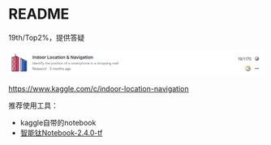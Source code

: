 # README

19th/Top2%，提供答疑

![1628577778121](assets/1628577778121.png)

<https://www.kaggle.com/c/indoor-location-navigation>

推荐使用工具：

- kaggle自带的notebook
- [智能钛Notebook-2.4.0-tf](https://console.cloud.tencent.com/tione/notebook/instance)


